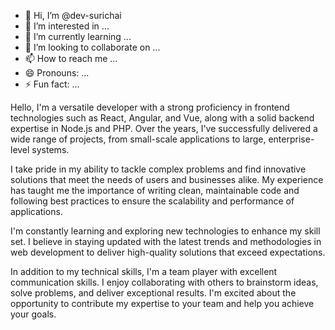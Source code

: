 - 👋 Hi, I’m @dev-surichai
- 👀 I’m interested in ...
- 🌱 I’m currently learning ...
- 💞️ I’m looking to collaborate on ...
- 📫 How to reach me ...
- 😄 Pronouns: ...
- ⚡ Fun fact: ...

<!---
dev-surichai/dev-surichai is a ✨ special ✨ repository because its `README.md` (this file) appears on your GitHub profile.
You can click the Preview link to take a look at your changes.
--->

Hello, I'm a versatile developer with a strong proficiency in frontend technologies such as React, Angular, and Vue, along with a solid backend expertise in Node.js and PHP. Over the years, I've successfully delivered a wide range of projects, from small-scale applications to large, enterprise-level systems.

I take pride in my ability to tackle complex problems and find innovative solutions that meet the needs of users and businesses alike. My experience has taught me the importance of writing clean, maintainable code and following best practices to ensure the scalability and performance of applications.

I'm constantly learning and exploring new technologies to enhance my skill set. I believe in staying updated with the latest trends and methodologies in web development to deliver high-quality solutions that exceed expectations.

In addition to my technical skills, I'm a team player with excellent communication skills. I enjoy collaborating with others to brainstorm ideas, solve problems, and deliver exceptional results. I'm excited about the opportunity to contribute my expertise to your team and help you achieve your goals.
